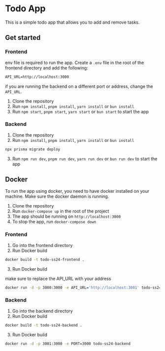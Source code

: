 # Todo App

This is a simple todo app that allows you to add and remove tasks.

## Get started


### Frontend

env file is required to run the app. Create a `.env` file in the root of the frontend directory and add the following:

```txt
API_URL=http://localhost:3000
```
if you are running the backend on a different port or address, change the `API_URL`.



1. Clone the repository
2. Run `npm install`, `pnpm install`, `yarn install` or `bun install` 
3. Run `npm start`, `pnpm start`, `yarn start` or `bun start` to start the app


### Backend

1. Clone the repository
2. Run `npm install`, `pnpm install`, `yarn install` or `bun install`

```bash
npx prisma migrate deploy
```

3. Run `npm run dev`, `pnpm run dev`, `yarn run dev` or `bun run dev` to start the app


## Docker

To run the app using docker, you need to have docker installed on your machine.
Make sure the docker daemon is running.

1. Clone the repository
2. Run `docker-compose up` in the root of the project
3. The app should be running on `http://localhost:3000`
4. To stop the app, run `docker-compose down`

### Frontend

1. Go into the frontend directory
2. Run Docker build
```bash
docker build -t todo-ss24-frontend .
```

3. Run Docker build

make sure to replace the API_URL with your address
```bash
docker run -d -p 3000:3000 -e API_URL='http://localhost:3001' todo-ss24-frontend
```

### Backend

1. Go into the backend directory
2. Run Docker build
```bash
docker build -t todo-ss24-backend .
```
3. Run Docker build
```bash
docker run -d -p 3001:3000 -e PORT=3000 todo-ss24-backend
```